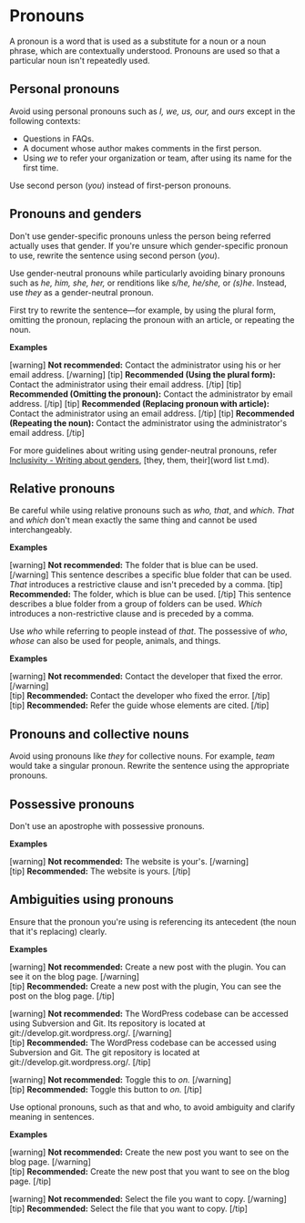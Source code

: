 # Pronouns

A pronoun is a word that is used as a substitute for a noun or a noun phrase, which are contextually understood. Pronouns are used so that a particular noun isn't repeatedly used.

## Personal pronouns

Avoid using personal pronouns such as *I, we, us, our,* and *ours* except in the following contexts:  
- Questions in FAQs.
- A document whose author makes comments in the first person.
- Using *we* to refer your organization or team, after using its name for the first time.

Use second person (*you*) instead of first-person pronouns.

## Pronouns and genders

Don't use gender-specific pronouns unless the person being referred actually uses that gender. If you're unsure which gender-specific pronoun to use, rewrite the sentence using second person (*you*).

Use gender-neutral pronouns while particularly avoiding binary pronouns such as *he, him, she, her,* or renditions like *s/he, he/she,* or *(s)he*.
Instead, use *they* as a gender-neutral pronoun.

First try to rewrite the sentence—for example, by using the plural form, omitting the pronoun, replacing the pronoun with an article, or repeating the noun.

**Examples**

[warning] **Not recommended:** Contact the administrator using his or her email address. [/warning]
[tip] **Recommended (Using the plural form):** Contact the administrator using their email address. [/tip]
[tip] **Recommended (Omitting the pronoun):** Contact the administrator by email address. [/tip]
[tip] **Recommended (Replacing pronoun with article):** Contact the administrator using an email address. [/tip]
[tip] **Recommended (Repeating the noun):** Contact the administrator using the administrator's email address. [/tip]

For more guidelines about writing using gender-neutral pronouns, refer [Inclusivity - Writing about genders](inclusivity), [they, them, their](word list t.md).

## Relative pronouns

Be careful while using relative pronouns such as *who, that*, and *which*.
*That* and *which* don't mean exactly the same thing and cannot be used interchangeably.

**Examples**  

[warning] **Not recommended:** The folder that is blue can be used. [/warning]
This sentence describes a specific blue folder that can be used. *That* introduces a restrictive clause and isn't preceded by a comma.
[tip] **Recommended:** The folder, which is blue can be used. [/tip]
This sentence describes a blue folder from a group of folders can be used. *Which* introduces a non-restrictive clause and is preceded by a comma.

Use *who* while referring to people instead of *that*. The possessive of *who*, *whose* can also be used for people, animals, and things.

**Examples**

[warning] **Not recommended:** Contact the developer that fixed the error. [/warning]  
[tip] **Recommended:** Contact the developer who fixed the error. [/tip]  
[tip] **Recommended:** Refer the guide whose elements are cited. [/tip]  

## Pronouns and collective nouns

Avoid using pronouns like *they* for collective nouns. For example, *team* would take a singular pronoun. Rewrite the sentence using the appropriate pronouns.

## Possessive pronouns

Don't use an apostrophe with possessive pronouns.  

**Examples**  

[warning] **Not recommended:** The website is your's. [/warning]  
[tip] **Recommended:** The website is yours. [/tip]  

## Ambiguities using pronouns

Ensure that the pronoun you're using is referencing its antecedent (the noun that it's replacing) clearly.

**Examples**

[warning] **Not recommended:** Create a new post with the plugin. You can see it on the blog page. [/warning]  
[tip] **Recommended:** Create a new post with the plugin, You can see the post on the blog page. [/tip]  

[warning] **Not recommended:** The WordPress codebase can be accessed using Subversion and Git. Its repository is located at git://develop.git.wordpress.org/.  [/warning]  
[tip] **Recommended:** The WordPress codebase can be accessed using Subversion and Git. The git repository is located at git://develop.git.wordpress.org/. [/tip]

[warning] **Not recommended:** Toggle this to *on.* [/warning]  
[tip] **Recommended:** Toggle this button to *on.* [/tip]

Use optional pronouns, such as that and who, to avoid ambiguity and clarify meaning in sentences.

**Examples**

[warning] **Not recommended:** Create the new post you want to see on the blog page. [/warning]  
[tip] **Recommended:** Create the new post that you want to see on the blog page. [/tip]  

[warning] **Not recommended:** Select the file you want to copy. [/warning]  
[tip] **Recommended:** Select the file that you want to copy. [/tip]  
